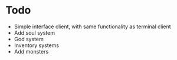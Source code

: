 # Todo

- Simple interface client, with same functionality as terminal client
- Add soul system
- God system
- Inventory systems
- Add monsters
